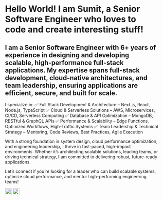 # Hello World! I am Sumit, a Senior Software Engineer who loves to code and create interesting stuff!

## I am a Senior Software Engineer with 6+ years of experience in designing and developing scalable, high-performance full-stack applications. My expertise spans full-stack development, cloud-native architectures, and team leadership, ensuring applications are efficient, secure, and built for scale.

I specialize in:
✅ Full Stack Development & Architecture – Next.js, React, Node.js, TypeScript
✅ Cloud & Serverless Solutions – AWS, Microservices, CI/CD, Serverless Computing
✅ Database & API Optimization – MongoDB, RESTful & GraphQL APIs
✅ Performance & Scalability – Edge Functions, Optimized Workflows, High-Traffic Systems
✅ Team Leadership & Technical Strategy – Mentoring, Code Reviews, Best Practices, Agile Execution

With a strong foundation in system design, cloud performance optimization, and engineering leadership, I thrive in fast-paced, high-impact environments. Whether it’s architecting scalable solutions, leading teams, or driving technical strategy, I am committed to delivering robust, future-ready applications.

Let’s connect if you’re looking for a leader who can build scalable systems, optimize cloud performance, and mentor high-performing engineering teams!

<a href="https://www.linkedin.com/in/sumit-yadav-73b594126/">
  <img align="left" alt="Sumit Yadav - LinkedIn" width="22px" src="https://cdn.jsdelivr.net/npm/simple-icons@v3/icons/linkedin.svg"/>
</a>
<a href="mailto:ysumit99@gmail.com">
  <img align="left" alt="Sumit Yadav - Mail" width="22px" src="https://img.icons8.com/ios-glyphs/30/000000/new-post.png"/>
</a>
